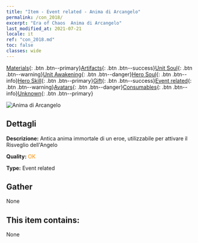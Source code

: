 ```yaml
---
title: "Item - Event related - Anima di Arcangelo"
permalink: /con_2018/
excerpt: "Era of Chaos  Anima di Arcangelo"
last_modified_at: 2021-07-21
locale: it
ref: "con_2018.md"
toc: false
classes: wide
---
```

 [Materials](/ItemsIT/){: .btn .btn--primary}[Artifacts](/ItemsIT/Artifacts/){: .btn .btn--success}[Unit Soul](/ItemsIT/UnitSoul/){: .btn .btn--warning}[Unit Awakening](/ItemsIT/UnitAwakening/){: .btn .btn--danger}[Hero Soul](/ItemsIT/HeroSoul/){: .btn .btn--info}[Hero Skill](/ItemsIT/HeroSkill/){: .btn .btn--primary}[Gift](/ItemsIT/Gift/){: .btn .btn--success}[Event related](/ItemsIT/Events/){: .btn .btn--warning}[Avatars](/ItemsIT/Avatars/){: .btn .btn--danger}[Consumables](/ItemsIT/Consumables/){: .btn .btn--info}[Unknown](/ItemsIT/Unknown/){: .btn .btn--primary}

 ![Anima di Arcangelo](/images/t/juexing_107.png)

## Dettagli
 **Descrizione:** Antica anima immortale di un eroe, utilizzabile per attivare il Risveglio dell'Angelo

 **Quality:** <span style="color: #FF8C00">OK</span>

 **Type:** Event related

## Gather

  None

## This item contains:

  None


